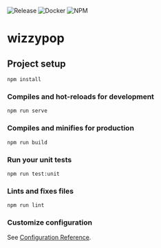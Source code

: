 ![Release](https://badgen.net/github/release/AdrianBateman/VuePopperGame) ![Docker](https://badgen.net/badge/icon/docker?icon=docker&label) ![NPM](https://badgen.net/npm/v/express)
# wizzypop

## Project setup
```
npm install
```

### Compiles and hot-reloads for development
```
npm run serve
```

### Compiles and minifies for production
```
npm run build
```

### Run your unit tests
```
npm run test:unit
```

### Lints and fixes files
```
npm run lint
```

### Customize configuration
See [Configuration Reference](https://cli.vuejs.org/config/).
